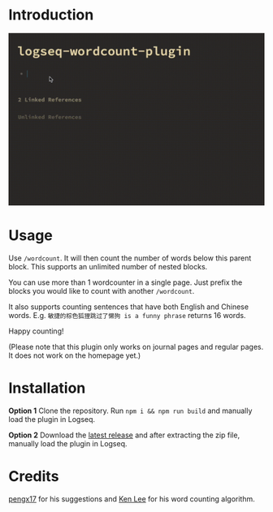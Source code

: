 # Introduction

![](screenshots/wordcount.gif)

# Usage

Use `/wordcount`. It will then count the number of words below this parent block. This supports an unlimited number of nested blocks.

You can use more than 1 wordcounter in a single page. Just prefix the blocks you would like to count with another `/wordcount`.

It also supports counting sentences that have both English and Chinese words.
E.g. `敏捷的棕色狐狸跳过了懒狗 is a funny phrase` returns 16 words.

Happy counting!

(Please note that this plugin only works on journal pages and regular pages. It does not work on the homepage yet.)

# Installation

**Option 1**
Clone the repository.
Run `npm i && npm run build` and manually load the plugin in Logseq.

**Option 2**
Download the [latest release](https://github.com/hkgnp/logseq-wordcount-plugin/releases) and after extracting the zip file, manually load the plugin in Logseq.

# Credits

[pengx17](https://github.com/pengx17) for his suggestions and [Ken Lee](https://stackoverflow.com/users/11854986/ken-lee) for his word counting algorithm.
